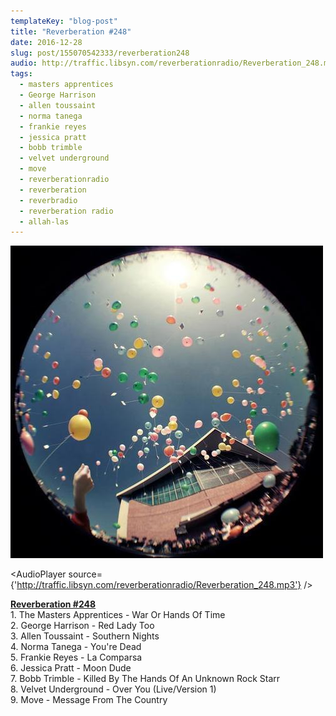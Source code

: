 ```yaml
---
templateKey: "blog-post"
title: "Reverberation #248"
date: 2016-12-28
slug: post/155070542333/reverberation248
audio: http://traffic.libsyn.com/reverberationradio/Reverberation_248.mp3
tags:
  - masters apprentices
  - George Harrison
  - allen toussaint
  - norma tanega
  - frankie reyes
  - jessica pratt
  - bobb trimble
  - velvet underground
  - move
  - reverberationradio
  - reverberation
  - reverbradio
  - reverberation radio
  - allah-las
---
```


![Reverberation #248](../images/9889336abacf442bf4adadbea37ec4baa4fa2a32a2025c56105df6b3bb5ff738.jpg)

<AudioPlayer source={'http://traffic.libsyn.com/reverberationradio/Reverberation_248.mp3'} />

<p><a href="http://traffic.libsyn.com/reverberationradio/Reverberation_248.mp3"><b>Reverberation #248</b></a><br />1. The Masters Apprentices - War Or Hands Of Time<br />2. George Harrison - Red Lady Too<br />3. Allen Toussaint - Southern Nights<br />4. Norma Tanega - You're Dead<br />5. Frankie Reyes - La Comparsa<br />6. Jessica Pratt - Moon Dude<br />7. Bobb Trimble - Killed By The Hands Of An Unknown Rock Starr<br />8. Velvet Underground - Over You (Live/Version 1)<br />9. Move - Message From The Country<br /></p>

